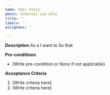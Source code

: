 ```yaml
---
name: User Story
about: Internal use only
title: ''
labels: ''
assignees: ''

---
```


**Description**
As a
I want to
So that

**Pre-conditions**
- {Write pre-condition or _None_ if not applicable}


**Acceptance Criteria**
1. {Write criteria here}
2. {Write criteria here}
